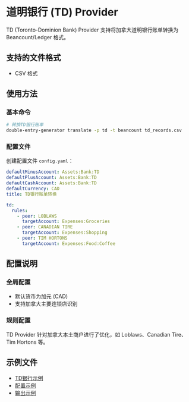 # 道明银行 (TD) Provider

TD (Toronto-Dominion Bank) Provider 支持将加拿大道明银行账单转换为 Beancount/Ledger 格式。

## 支持的文件格式

- CSV 格式

## 使用方法

### 基本命令

```bash
# 转换TD银行账单
double-entry-generator translate -p td -t beancount td_records.csv
```

### 配置文件

创建配置文件 `config.yaml`：

```yaml
defaultMinusAccount: Assets:Bank:TD
defaultPlusAccount: Assets:Bank:TD
defaultCashAccount: Assets:Bank:TD
defaultCurrency: CAD
title: TD银行账单转换

td:
  rules:
    - peer: LOBLAWS
      targetAccount: Expenses:Groceries
    - peer: CANADIAN TIRE
      targetAccount: Expenses:Shopping
    - peer: TIM HORTONS
      targetAccount: Expenses:Food:Coffee
```

## 配置说明

### 全局配置

- 默认货币为加元 (CAD)
- 支持加拿大主要连锁店识别

### 规则配置

TD Provider 针对加拿大本土商户进行了优化，如 Loblaws、Canadian Tire、Tim Hortons 等。

## 示例文件

- [TD银行示例](../../example/td/example-td-records.csv)
- [配置示例](../../example/td/config.yaml)
- [输出示例](../../example/td/example-td-output.beancount)